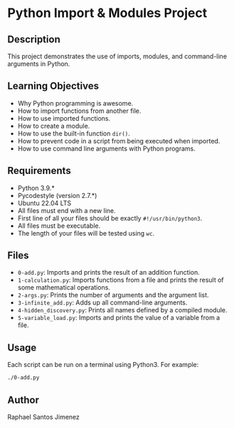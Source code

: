 # Python Import & Modules Project

## Description

This project demonstrates the use of imports, modules, and command-line arguments in Python.

## Learning Objectives

- Why Python programming is awesome.
- How to import functions from another file.
- How to use imported functions.
- How to create a module.
- How to use the built-in function `dir()`.
- How to prevent code in a script from being executed when imported.
- How to use command line arguments with Python programs.

## Requirements

- Python 3.9.*
- Pycodestyle (version 2.7.*)
- Ubuntu 22.04 LTS
- All files must end with a new line.
- First line of all your files should be exactly `#!/usr/bin/python3`.
- All files must be executable.
- The length of your files will be tested using `wc`.

## Files

- `0-add.py`: Imports and prints the result of an addition function.
- `1-calculation.py`: Imports functions from a file and prints the result of some mathematical operations.
- `2-args.py`: Prints the number of arguments and the argument list.
- `3-infinite_add.py`: Adds up all command-line arguments.
- `4-hidden_discovery.py`: Prints all names defined by a compiled module.
- `5-variable_load.py`: Imports and prints the value of a variable from a file.

## Usage

Each script can be run on a terminal using Python3. For example:

```bash
./0-add.py 
```

## Author

Raphael Santos Jimenez

